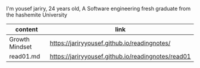 I'm yousef jariry, 
24 years old, 
A Software engineering fresh graduate from the hashemite University

|content|  link |
|---|--- |
|Growth Mindset|  https://jariryyousef.github.io/readingnotes/ | 
|read01.md | https://jariryyousef.github.io/readingnotes/read01|

